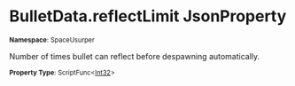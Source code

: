# BulletData.reflectLimit JsonProperty

<small>**Namespace**: SpaceUsurper</small>

Number of times bullet can reflect before despawning automatically.

<small>**Property Type**: ScriptFunc&lt;[Int32](https://docs.microsoft.com/en-us/dotnet/api/system.int32?view=netframework-4.5)&gt;</small>

